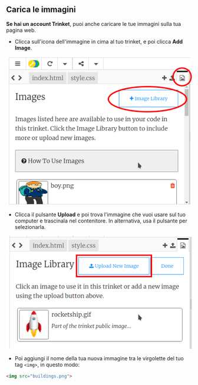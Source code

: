 ## Carica le immagini

**Se hai un account Trinket**, puoi anche caricare le tue immagini sulla tua pagina web.

+ Clicca sull'icona dell'immagine in cima al tuo trinket, e poi clicca **Add Image**.

![screenshot](images/story-upload.png)

+ Clicca il pulsante **Upload** e poi trova l'immagine che vuoi usare sul tuo computer e trascinala nel contenitore. In alternativa, usa il pulsante per selezionarla.

![Upload](images/upload-image.png)

+ Poi aggiungi il nome della tua nuova immagine tra le virgolette del tuo tag `<img>`, in questo modo:

```html
<img src="buildings.png">
```